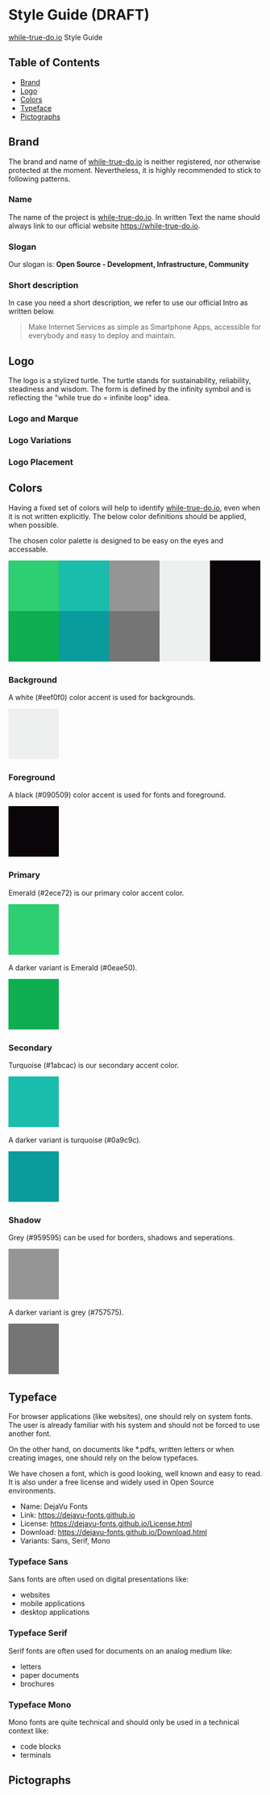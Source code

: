 # Style Guide (DRAFT)

[while-true-do.io](https://while-true-do.io) Style Guide

## Table of Contents

- [Brand](#brand)
- [Logo](#logo)
- [Colors](#colors)
- [Typeface](#typeface)
- [Pictographs](#pictographs)

## Brand

The brand and name of [while-true-do.io](https://while-true-do.io) is neither
registered, nor otherwise protected at the moment. Nevertheless, it is highly
recommended to stick to following patterns.

### Name

The name of the project is [while-true-do.io](https://while-true-do.io). In
written Text the name should always link to our official website
<https://while-true-do.io>.

### Slogan

Our slogan is: **Open Source - Development, Infrastructure, Community**

### Short description

In case you need a short description, we refer to use our official Intro as
written below.

> Make Internet Services as simple as Smartphone Apps, accessible for everybody
> and easy to deploy and maintain.

## Logo

The logo is a stylized turtle. The turtle stands for sustainability,
reliability, steadiness and wisdom. The form is defined by the infinity symbol
and is reflecting the "while true do = infinite loop" idea.

### Logo and Marque

<!-- TODO: Provide the Icon and Typography for the logo -->

### Logo Variations

<!-- TODO: Provide Variations in background and orientation -->

### Logo Placement

<!-- TODO: Define how the logo should be used and separated -->

## Colors

Having a fixed set of colors will help to identify
[while-true-do.io](https://while-true-do.io), even when it is not written
explicitly. The below color definitions should be applied, when possible.

The chosen color palette is designed to be easy on the eyes and accessable.

![overview](../../assets/colors/col_overview.png)

### Background

A white (#eef0f0) color accent is used for backgrounds.

![eef0f0](../../assets/colors/col_eef0f0.png)

### Foreground

A black (#090509) color accent is used for fonts and foreground.

![090509](../../assets/colors/col_090509.png)

### Primary

Emerald (#2ece72) is our primary color accent color.

![2ece72](../../assets/colors/col_2ece72.png)

A darker variant is Emerald (#0eae50).

![0eae50](../../assets/colors/col_0eae50.png)

### Secondary

Turquoise (#1abcac) is our secondary accent color.

![1abcac](../../assets/colors/col_1abcac.png)

A darker variant is turquoise (#0a9c9c).

![0a9c9c](../../assets/colors/col_0a9c9c.png)

### Shadow

Grey (#959595) can be used for borders, shadows and seperations.

![959595](../../assets/colors/col_959595.png)

A darker variant is grey (#757575).

![757575](../../assets/colors/col_757575.png)

## Typeface

For browser applications (like websites), one should rely on system fonts.
The user is already familiar with his system and should not be forced to use
another font.

On the other hand, on documents like \*.pdfs, written letters or when creating
images, one should rely on the below typefaces.

We have chosen a font, which is good looking, well known and easy to read. It
is also under a free license and widely used in Open Source environments.

- Name: DejaVu Fonts
- Link: <https://dejavu-fonts.github.io>
- License: <https://dejavu-fonts.github.io/License.html>
- Download: <https://dejavu-fonts.github.io/Download.html>
- Variants: Sans, Serif, Mono

### Typeface Sans

Sans fonts are often used on digital presentations like:

- websites
- mobile applications
- desktop applications

<!-- TODO: provide example -->

### Typeface Serif

Serif fonts are often used for documents on an analog medium like:

- letters
- paper documents
- brochures

<!-- TODO: provide example -->

### Typeface Mono

Mono fonts are quite technical and should only be used in a technical context
like:

- code blocks
- terminals

<!-- TODO: provide example -->

## Pictographs

<!-- TODO: Describe which icons and pictographs are needed and used -->
